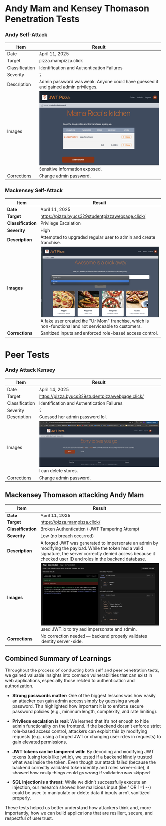 # Andy Mam and Kensey Thomason Penetration Tests

### Andy Self-Attack

| Item           | Result                                                                         |
| -------------- | ------------------------------------------------------------------------------ |
| Date           | April 11, 2025                                                                 |
| Target         | pizza.mampizza.click                                                       |
| Classification | Identification and Authentication Failures                                                                     |
| Severity       | 2                                                                              |
| Description    | Admin password was weak. Anyone could have guessed it and gained admin privileges.                |
| Images         | ![Dead database](andy-test.png) <br/> Sensitive information exposed. |
| Corrections    | Change admin password.                                                          |


### Mackensey Self-Attack

| Item              | Result                                                                 |
|-------------------|------------------------------------------------------------------------|
| **Date**          | April 11, 2025                                                        |
| **Target**        | https://pizza.byucs329studentpizzawebpage.click/                      |
| **Classification**| Privilege Escalation                                                 |
| **Severity**      | High                                                                 |
| **Description**   | Attempted to upgraded regular user to admin and create franchise.     |
| **Images**        | ![Penetration Test Image](./PenPic.png)                         A fake user created the "Ur Mom" franchise, which is non-functional and not serviceable to customers. |
| **Corrections**   | Sanitized inputs and enforced role-based access control.       |


# Peer Tests

### Andy Attack Kensey

| Item           | Result                                                                         |
| -------------- | ------------------------------------------------------------------------------ |
| Date           | April 14, 2025                                                                 |
| Target         | https://pizza.byucs329studentpizzawebpage.click/                                                       |
| Classification | Identification and Authentication Failures                                                                     |
| Severity       | 2                                                                              |
| Description    | Guessed her admin password lol.                |
| Images         | ![Dead database](andy-attack-kensey.png) <br/> I can delete stores. |
| Corrections    | Change admin password.                                                          |


## Mackensey Thomason attacking Andy Mam

| Item              | Result                                                                 |
|-------------------|------------------------------------------------------------------------|
| **Date**          | April 11, 2025                                                        |
| **Target**        | https://pizza.mampizza.click/                      |
| **Classification**| Broken Authentication / JWT Tampering Attempt                                                |
| **Severity**      | Low (no breach occurred)                                                              |
| **Description**   | A forged JWT was generated to impersonate an admin by modifying the payload. While the token had a valid signature, the server correctly denied access because it checked user ID and roles in the backend database.|
| **Images**        | ![Penetration Test Image](./attempt.png) used JWT.io to try and impersonate and admin.|
| **Corrections**   |No correction needed — backend properly validates identity server-side.|


## Combined Summary of Learnings

Throughout the process of conducting both self and peer penetration tests, we gained valuable insights into common vulnerabilities that can exist in web applications, especially those related to authentication and authorization.

- **Strong passwords matter:** One of the biggest lessons was how easily an attacker can gain admin access simply by guessing a weak password. This highlighted how important it is to enforce secure password policies (e.g., minimum length, complexity, and rate limiting).

- **Privilege escalation is real:** We learned that it’s not enough to hide admin functionality on the frontend. If the backend doesn’t enforce strict role-based access control, attackers can exploit this by modifying requests (e.g., using a forged JWT or changing user roles in requests) to gain elevated permissions.

- **JWT tokens can be tampered with:** By decoding and modifying JWT tokens (using tools like jwt.io), we tested if a backend blindly trusted what was inside the token. Even though our attack failed (because the backend correctly validated token identity and roles server-side), it showed how easily things could go wrong if validation was skipped.

- **SQL injection is a threat:** While we didn’t successfully execute an injection, our research showed how malicious input (like ' OR 1=1 --) could be used to manipulate or delete data if inputs aren’t sanitized properly.

These tests helped us better understand how attackers think and, more importantly, how we can build applications that are resilient, secure, and respectful of user trust.
